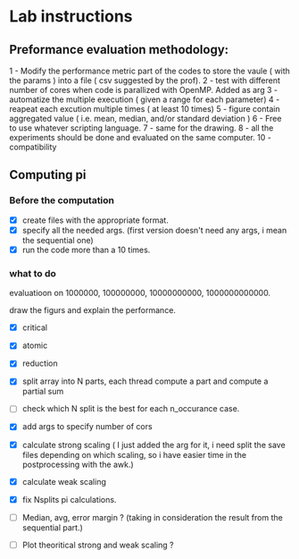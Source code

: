 # Lab instructions 
## Preformance evaluation methodology: 
1 - Modify the performance metric part of the codes to store the vaule ( with the params ) 
into a file ( csv suggested by the prof). 
2 - test with different number of cores  when code is parallized with OpenMP. Added as arg
3 - automatize the multiple execution ( given a range for each parameter)
4 - reapeat each excution multiple times ( at least 10 times)
5 - figure contain aggregated value ( i.e. mean, median, and/or standard deviation )
6 - Free to use whatever scripting language. 
7 - same for the drawing. 
8 - all the experiments should be done and evaluated on the same computer. 
10 - compatibility 


## Computing pi 
### Before the computation 
- [X] create files with the appropriate format.  
- [X] specify all the needed args. (first version doesn't need any args, i mean the sequential one) 
- [X] run the code more than a 10 times. 
### what to do 
evaluatioon on 1000000, 100000000, 10000000000, 1000000000000.

draw the figurs and explain the performance. 
- [X] critical
- [X] atomic 
- [X] reduction 
- [X] split array into N parts, each thread compute a part and compute a partial sum
- [ ] check which N split is the best for each n_occurance case.
- [X] add args to specify number of cors 
- [X] calculate  strong scaling  ( I just added the arg for it, i need split the save files depending on which scaling, so i have easier time 
in the postprocessing with the awk.)
- [X] calculate weak scaling  
- [X] fix Nsplits pi calculations.
- [ ] Median, avg, error margin ? (taking in consideration the result from the sequential part.) 
- [ ] Plot theoritical strong and weak scaling ? 

